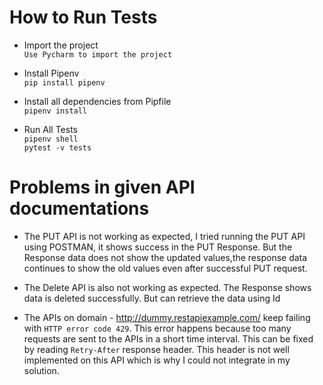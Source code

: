 # How to Run Tests

* Import the project<br />
 `Use Pycharm to import the project`

* Install Pipenv <br />
 `pip install pipenv` <br />

* Install all dependencies from Pipfile<br />
 `pipenv install` <br />

* Run All Tests <br />
 `pipenv shell` <br />
 `pytest -v tests` <br />

# Problems in given API documentations

* The PUT API is not working as expected, I tried running the PUT API using POSTMAN, it shows success in the PUT Response.
But the Response data does not show the updated values,the response data continues to show the old values even after successful PUT request. <br />

* The Delete API is also not working as expected. The Response shows data is deleted successfully. But can retrieve the data using Id

* The APIs on domain - http://dummy.restapiexample.com/ keep failing with `HTTP error code 429`. This error happens because too many requests are sent to the APIs in a short time interval. 
This can be fixed by reading `Retry-After` response header. This header is not well implemented on this API which is why I could not integrate in my solution.
 